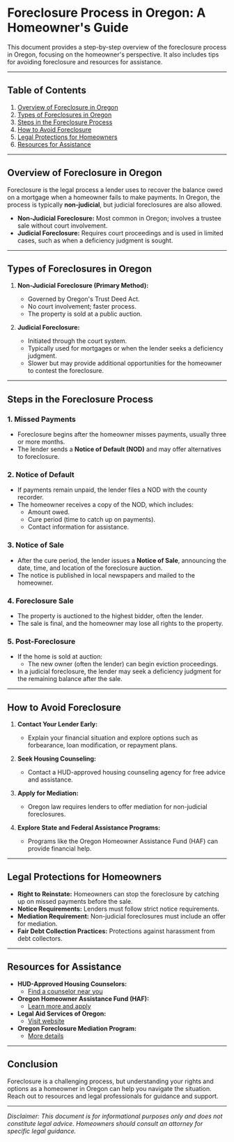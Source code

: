 # Foreclosure Process in Oregon: A Homeowner's Guide

This document provides a step-by-step overview of the foreclosure process in Oregon, focusing on the homeowner's perspective. It also includes tips for avoiding foreclosure and resources for assistance.

---

## Table of Contents
1. [Overview of Foreclosure in Oregon](#overview-of-foreclosure-in-oregon)
2. [Types of Foreclosures in Oregon](#types-of-foreclosures-in-oregon)
3. [Steps in the Foreclosure Process](#steps-in-the-foreclosure-process)
4. [How to Avoid Foreclosure](#how-to-avoid-foreclosure)
5. [Legal Protections for Homeowners](#legal-protections-for-homeowners)
6. [Resources for Assistance](#resources-for-assistance)

---

## Overview of Foreclosure in Oregon

Foreclosure is the legal process a lender uses to recover the balance owed on a mortgage when a homeowner fails to make payments. In Oregon, the process is typically **non-judicial**, but judicial foreclosures are also allowed.

- **Non-Judicial Foreclosure:** Most common in Oregon; involves a trustee sale without court involvement.
- **Judicial Foreclosure:** Requires court proceedings and is used in limited cases, such as when a deficiency judgment is sought.

---

## Types of Foreclosures in Oregon

1. **Non-Judicial Foreclosure (Primary Method):**
   - Governed by Oregon's Trust Deed Act.
   - No court involvement; faster process.
   - The property is sold at a public auction.

2. **Judicial Foreclosure:**
   - Initiated through the court system.
   - Typically used for mortgages or when the lender seeks a deficiency judgment.
   - Slower but may provide additional opportunities for the homeowner to contest the foreclosure.

---

## Steps in the Foreclosure Process

### 1. **Missed Payments**
   - Foreclosure begins after the homeowner misses payments, usually three or more months.
   - The lender sends a **Notice of Default (NOD)** and may offer alternatives to foreclosure.

### 2. **Notice of Default**
   - If payments remain unpaid, the lender files a NOD with the county recorder.
   - The homeowner receives a copy of the NOD, which includes:
     - Amount owed.
     - Cure period (time to catch up on payments).
     - Contact information for assistance.

### 3. **Notice of Sale**
   - After the cure period, the lender issues a **Notice of Sale**, announcing the date, time, and location of the foreclosure auction.
   - The notice is published in local newspapers and mailed to the homeowner.

### 4. **Foreclosure Sale**
   - The property is auctioned to the highest bidder, often the lender.
   - The sale is final, and the homeowner may lose all rights to the property.

### 5. **Post-Foreclosure**
   - If the home is sold at auction:
     - The new owner (often the lender) can begin eviction proceedings.
   - In a judicial foreclosure, the lender may seek a deficiency judgment for the remaining balance after the sale.

---

## How to Avoid Foreclosure

1. **Contact Your Lender Early:**
   - Explain your financial situation and explore options such as forbearance, loan modification, or repayment plans.

2. **Seek Housing Counseling:**
   - Contact a HUD-approved housing counseling agency for free advice and assistance.

3. **Apply for Mediation:**
   - Oregon law requires lenders to offer mediation for non-judicial foreclosures.

4. **Explore State and Federal Assistance Programs:**
   - Programs like the Oregon Homeowner Assistance Fund (HAF) can provide financial help.

---

## Legal Protections for Homeowners

- **Right to Reinstate:** Homeowners can stop the foreclosure by catching up on missed payments before the sale.
- **Notice Requirements:** Lenders must follow strict notice requirements.
- **Mediation Requirement:** Non-judicial foreclosures must include an offer for mediation.
- **Fair Debt Collection Practices:** Protections against harassment from debt collectors.

---

## Resources for Assistance

- **HUD-Approved Housing Counselors:**
  - [Find a counselor near you](https://www.hud.gov/i_want_to/talk_to_a_housing_counselor)
- **Oregon Homeowner Assistance Fund (HAF):**
  - [Learn more and apply](https://www.oregon.gov/ohcs/homeowner-assistance/)
- **Legal Aid Services of Oregon:**
  - [Visit website](https://www.oregonlawhelp.org)
- **Oregon Foreclosure Mediation Program:**
  - [More details](https://www.doj.state.or.us)

---

## Conclusion

Foreclosure is a challenging process, but understanding your rights and options as a homeowner in Oregon can help you navigate the situation. Reach out to resources and legal professionals for guidance and support.

---

_Disclaimer: This document is for informational purposes only and does not constitute legal advice. Homeowners should consult an attorney for specific legal guidance._